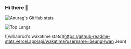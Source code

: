 ### Hi there 👋
![Anurag's GitHub stats](https://github-readme-stats.vercel.app/api?username=DEV-SeungHwanJeon&hide=stars,prs,issues&show_icons=true&theme=react)

![Top Langs](https://github-readme-stats.vercel.app/api/top-langs/?username=DEV-SeungHwanJeon&layout=compact)

![willianrod's wakatime stats](https://github-readme-stats.vercel.app/api/wakatime?username=SeungHwan Jeon)

<!--
**DEV-SeungHwanJeon/DEV-SeungHwanJeon** is a ✨ _special_ ✨ repository because its `README.md` (this file) appears on your GitHub profile.


Here are some ideas to get you started:

- 🔭 I’m currently working on ...
- 🌱 I’m currently learning ...
- 👯 I’m looking to collaborate on ...
- 🤔 I’m looking for help with ...
- 💬 Ask me about ...
- 📫 How to reach me: ...
- 😄 Pronouns: ...
- ⚡ Fun fact: ...
-->
